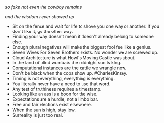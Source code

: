 _so fake not even the cowboy remains_

_and the wisdom never showed up_

- Sit on the fence and wait for life to shove you one way or another. If you don't like it, go the other way.
- Finding your way doesn't mean it doesn't already belong to someone else.
- Enough plural negatives will make the biggest fool feel like a genius.
- Seven Wives For Seven Brothers exists. No wonder we are screwed up.
- Cloud Architecture is what Howl's Moving Castle was about.
- In the land of blind wombats the midnight sun is king.
- Computational instances are the cattle we wrangle now.
- Don't be black when the cops show up. #CharlesKinsey.
- Timing is not everything, everything is everything.
- You literally never have a need to use that word.
- Any test of truthiness requires a timestamp.
- Looking like an ass is a boon for the wise.
- Expectations are a hurdle, not a limbo bar.
- Free and fair elections exist elsewhere.
- When the sun is high, stay low.
- Surreality is just too real.
